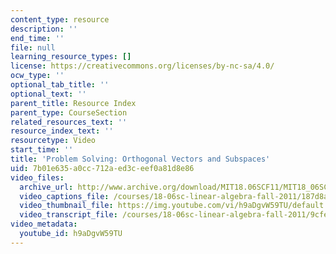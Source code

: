 ```yaml
---
content_type: resource
description: ''
end_time: ''
file: null
learning_resource_types: []
license: https://creativecommons.org/licenses/by-nc-sa/4.0/
ocw_type: ''
optional_tab_title: ''
optional_text: ''
parent_title: Resource Index
parent_type: CourseSection
related_resources_text: ''
resource_index_text: ''
resourcetype: Video
start_time: ''
title: 'Problem Solving: Orthogonal Vectors and Subspaces'
uid: 7b01e635-a0cc-712a-ed3c-eef0a81d8e86
video_files:
  archive_url: http://www.archive.org/download/MIT18.06SCF11/MIT18_06SC_110706_D1_300k.mp4
  video_captions_file: /courses/18-06sc-linear-algebra-fall-2011/187d8a0b11db58348436823d3f804f58_h9aDgvW59TU.vtt
  video_thumbnail_file: https://img.youtube.com/vi/h9aDgvW59TU/default.jpg
  video_transcript_file: /courses/18-06sc-linear-algebra-fall-2011/9cfe4adbde8d61c1de3fe3bad764f25d_h9aDgvW59TU.pdf
video_metadata:
  youtube_id: h9aDgvW59TU
---
```

